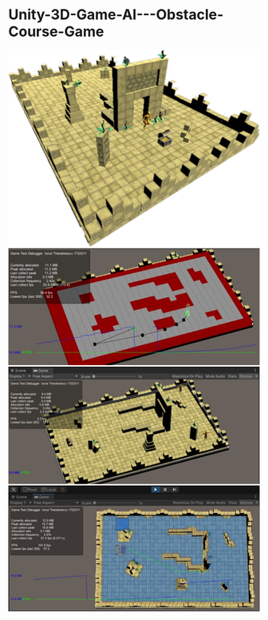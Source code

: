 # Unity-3D-Game-AI---Obstacle-Course-Game


![alt text](https://github.com/ionutcosminmarcoci/Unity-3D-Game-AI---Obstacle-Course-Game/blob/main/Picture3.jpg?raw=false)
![alt text](https://github.com/ionutcosminmarcoci/Unity-3D-Game-AI---Obstacle-Course-Game/blob/main/Picture1.jpg?raw=true)
![alt text](https://github.com/ionutcosminmarcoci/Unity-3D-Game-AI---Obstacle-Course-Game/blob/main/Picture4.jpg?raw=true)
![alt text](https://github.com/ionutcosminmarcoci/Unity-3D-Game-AI---Obstacle-Course-Game/blob/main/Picture2.jpg?raw=true)
